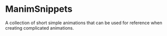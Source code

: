 # ManimSnippets
A collection of short simple animations that can be used for reference when creating complicated animations.
